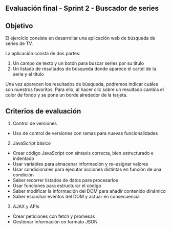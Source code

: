 Evaluación final - Sprint 2 - Buscador de series
------
Objetivo
-------

El ejercicio consiste en desarrollar una aplicación web de búsqueda de series de TV.

La aplicación consta de dos partes:

1. Un campo de texto y un botón para buscar series por su título
2. Un listado de resultados de búsqueda donde aparece el cartel de la serie y el título

Una vez aparecen los resultados de búsqueda, podremos indicar cuáles son nuestros favoritos. Para ello, al hacer clic sobre un resultado cambia el color de fondo y se pone un borde alrededor de la tarjeta.

Criterios de evaluación
-------
1. Control de versiones

- Uso de control de versiones con ramas para nuevas funcionalidades

2. JavaScript básico

- Crear código JavaScript con sintaxis correcta, bien estructurado e indentado 
- Usar variables para almacenar información y re‒asignar valores
- Usar condicionales para ejecutar acciones distintas en función de una condición 
- Saber recorrer listados de datos para procesarlos
- Usar funciones para estructurar el código
- Saber modificar la información del DOM para añadir contenido dinámico 
- Saber escuchar eventos del DOM y actuar en consecuencia

3. AJAX y APIs

- Crear peticiones con fetch y promesas 
- Gestionar información en formato JSON

